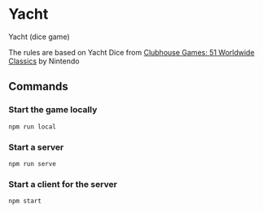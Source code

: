 # Yacht

Yacht (dice game)

The rules are based on Yacht Dice from [Clubhouse Games: 51 Worldwide Classics][nintendolink] by Nintendo

## Commands
### Start the game locally
```
npm run local
```

### Start a server
```
npm run serve
```

### Start a client for the server
```
npm start
```

[nintendolink]: https://www.nintendo.com/store/products/clubhouse-games-51-worldwide-classics-switch/